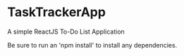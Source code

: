 # TaskTrackerApp
A simple ReactJS To-Do List Application

Be sure to run an 'npm install' to install any dependencies.
